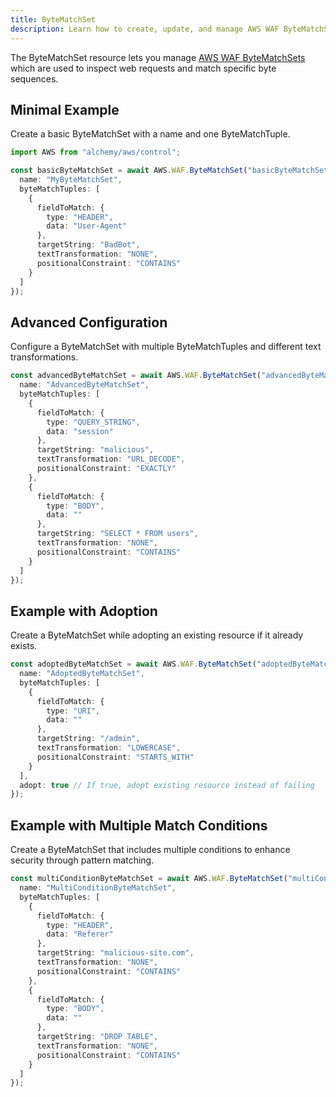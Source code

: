 ```yaml
---
title: ByteMatchSet
description: Learn how to create, update, and manage AWS WAF ByteMatchSets using Alchemy Cloud Control.
---
```



The ByteMatchSet resource lets you manage [AWS WAF ByteMatchSets](https://docs.aws.amazon.com/waf/latest/userguide/) which are used to inspect web requests and match specific byte sequences.

## Minimal Example

Create a basic ByteMatchSet with a name and one ByteMatchTuple.

```ts
import AWS from "alchemy/aws/control";

const basicByteMatchSet = await AWS.WAF.ByteMatchSet("basicByteMatchSet", {
  name: "MyByteMatchSet",
  byteMatchTuples: [
    {
      fieldToMatch: {
        type: "HEADER",
        data: "User-Agent"
      },
      targetString: "BadBot",
      textTransformation: "NONE",
      positionalConstraint: "CONTAINS"
    }
  ]
});
```

## Advanced Configuration

Configure a ByteMatchSet with multiple ByteMatchTuples and different text transformations.

```ts
const advancedByteMatchSet = await AWS.WAF.ByteMatchSet("advancedByteMatchSet", {
  name: "AdvancedByteMatchSet",
  byteMatchTuples: [
    {
      fieldToMatch: {
        type: "QUERY_STRING",
        data: "session"
      },
      targetString: "malicious",
      textTransformation: "URL_DECODE",
      positionalConstraint: "EXACTLY"
    },
    {
      fieldToMatch: {
        type: "BODY",
        data: ""
      },
      targetString: "SELECT * FROM users",
      textTransformation: "NONE",
      positionalConstraint: "CONTAINS"
    }
  ]
});
```

## Example with Adoption

Create a ByteMatchSet while adopting an existing resource if it already exists.

```ts
const adoptedByteMatchSet = await AWS.WAF.ByteMatchSet("adoptedByteMatchSet", {
  name: "AdoptedByteMatchSet",
  byteMatchTuples: [
    {
      fieldToMatch: {
        type: "URI",
        data: ""
      },
      targetString: "/admin",
      textTransformation: "LOWERCASE",
      positionalConstraint: "STARTS_WITH"
    }
  ],
  adopt: true // If true, adopt existing resource instead of failing
});
```

## Example with Multiple Match Conditions

Create a ByteMatchSet that includes multiple conditions to enhance security through pattern matching.

```ts
const multiConditionByteMatchSet = await AWS.WAF.ByteMatchSet("multiConditionByteMatchSet", {
  name: "MultiConditionByteMatchSet",
  byteMatchTuples: [
    {
      fieldToMatch: {
        type: "HEADER",
        data: "Referer"
      },
      targetString: "malicious-site.com",
      textTransformation: "NONE",
      positionalConstraint: "CONTAINS"
    },
    {
      fieldToMatch: {
        type: "BODY",
        data: ""
      },
      targetString: "DROP TABLE",
      textTransformation: "NONE",
      positionalConstraint: "CONTAINS"
    }
  ]
});
```
